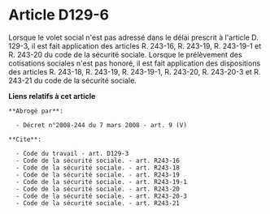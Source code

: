 # Article D129-6

Lorsque le volet social n'est pas adressé dans le délai prescrit à l'article D. 129-3, il est fait application des articles
R. 243-16, R. 243-19, R. 243-19-1 et R. 243-20 du code de la sécurité sociale. Lorsque le prélèvement des cotisations
sociales n'est pas honoré, il est fait application des dispositions des articles R. 243-18, R. 243-19, R. 243-19-1, R.
243-20, R. 243-20-3 et R. 243-21 du code de la sécurité sociale.

**Liens relatifs à cet article**

	**Abrogé par**:

	  - Décret n°2008-244 du 7 mars 2008 - art. 9 (V)

	**Cite**:

	  - Code du travail - art. D129-3
	  - Code de la sécurité sociale. - art. R243-16
	  - Code de la sécurité sociale. - art. R243-18
	  - Code de la sécurité sociale. - art. R243-19
	  - Code de la sécurité sociale. - art. R243-19-1
	  - Code de la sécurité sociale. - art. R243-20
	  - Code de la sécurité sociale. - art. R243-20-3
	  - Code de la sécurité sociale. - art. R243-21
